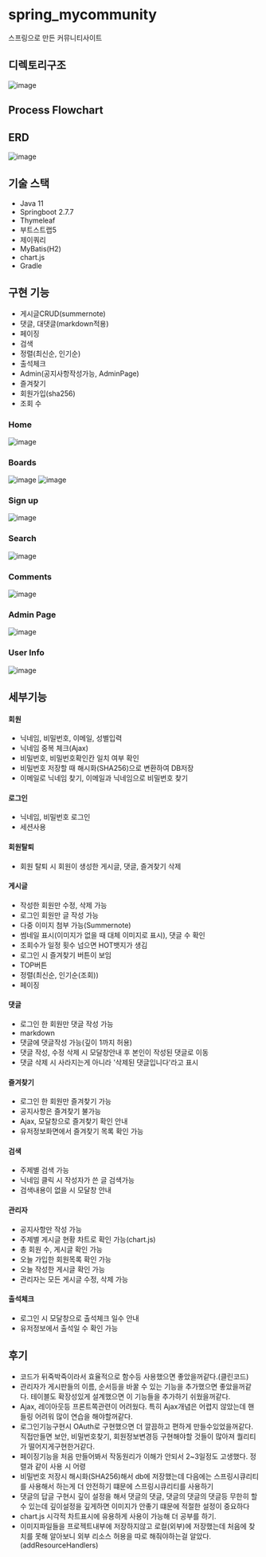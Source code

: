 # spring_mycommunity
스프링으로 만든 커뮤니티사이트


## 디렉토리구조
![image](https://user-images.githubusercontent.com/80504740/230248059-d99c68df-08a0-419b-bf31-15dc59bd6978.png)


## Process Flowchart


## ERD
![image](https://user-images.githubusercontent.com/80504740/231321324-277324bd-de2c-4ed4-9c6e-00cf66711c99.png)


## 기술 스택
- Java 11
- Springboot 2.7.7
- Thymeleaf
- 부트스트랩5
- 제이쿼리
- MyBatis(H2)
- chart.js
- Gradle


## 구현 기능
- 게시글CRUD(summernote)
- 댓글, 대댓글(markdown적용)
- 페이징
- 검색
- 정렬(최신순, 인기순)
- 출석체크
- Admin(공지사항작성가능, AdminPage)
- 즐겨찾기
- 회원가입(sha256)
- 조회 수

### Home
![image](https://user-images.githubusercontent.com/80504740/229420084-ddd8ed53-f6d3-4978-bada-eb822bc03949.png)


### Boards
![image](https://user-images.githubusercontent.com/80504740/229420135-cbb033bb-46ee-4641-b9aa-84ede1d3e670.png)
![image](https://user-images.githubusercontent.com/80504740/230247254-91b1c9b1-d31a-4324-9422-373f0ac52cdf.png)


### Sign up
![image](https://user-images.githubusercontent.com/80504740/229420174-4bf3f904-9494-4ba8-8b38-05f13262ec83.png)


### Search
![image](https://user-images.githubusercontent.com/80504740/229420234-6b7cb8c7-7209-4a05-9468-db43d0869d20.png)


### Comments
![image](https://user-images.githubusercontent.com/80504740/229420427-3faa9ada-5fe3-4b22-85be-b9589a8149f0.png)


### Admin Page
![image](https://user-images.githubusercontent.com/80504740/229420481-76e6b448-0d2c-4c72-9b86-65f6a12e5e86.png)


### User Info
![image](https://user-images.githubusercontent.com/80504740/229693389-8324661a-e4ec-43b4-9415-0426f16b7c32.png)


## 세부기능

#### 회원
- 닉네임, 비밀번호, 이메일, 성별입력
- 닉네임 중복 체크(Ajax)
- 비밀번호, 비밀번호확인칸 일치 여부 확인
- 비밀번호 저장할 때 해시화(SHA256)으로 변환하여 DB저장
- 이메일로 닉네임 찾기, 이메일과 닉네임으로 비밀번호 찾기


#### 로그인
- 닉네임, 비밀번호 로그인
- 세션사용


#### 회원탈퇴
- 회원 탈퇴 시 회원이 생성한 게시글, 댓글, 즐겨찾기 삭제


#### 게시글
- 작성한 회원만 수정, 삭제 가능
- 로그인 회원만 글 작성 가능
- 다중 이미지 첨부 가능(Summernote)
- 썸네일 표시(이미지가 없을 때 대체 이미지로 표시), 댓글 수 확인
- 조회수가 일정 횟수 넘으면 HOT뱃지가 생김
- 로그인 시 즐겨찾기 버튼이 보임
- TOP버튼
- 정렬(최신순, 인기순(조회))
- 페이징


#### 댓글
- 로그인 한 회원만 댓글 작성 가능
- markdown
- 댓글에 댓글작성 가능(깊이 1까지 허용)
- 댓글 작성, 수정 삭제 시 모달창안내 후 본인이 작성된 댓글로 이동
- 댓글 삭제 시 사라지는게 아니라 '삭제된 댓글입니다'라고 표시


#### 즐겨찾기
- 로그인 한 회원만 즐겨찾기 가능
- 공지사항은 즐겨찾기 불가능 
- Ajax, 모달창으로 즐겨찾기 확인 안내
- 유저정보화면에서 즐겨찾기 목록 확인 가능


#### 검색
- 주제별 검색 가능
- 닉네임 클릭 시 작성자가 쓴 글 검색가능
- 검색내용이 없을 시 모달창 안내


#### 관리자
- 공지사항만 작성 가능
- 주제별 게시글 현황 차트로 확인 가능(chart.js)
- 총 회원 수, 게시글 확인 가능
- 오늘 가입한 회원목록 확인 가능
- 오늘 작성한 게시글 확인 가능
- 관리자는 모든 게시글 수정, 삭제 가능


#### 출석체크
- 로그인 시 모달창으로 출석체크 일수 안내
- 유저정보에서 출석일 수 확인 가능 


## 후기
  - 코드가 뒤죽박죽이라서 효율적으로 함수등 사용했으면 좋았을꺼같다.(클린코드)
  - 관리자가 게시판들의 이름, 순서등을 바꿀 수 있는 기능을 추가했으면 좋았을꺼같다. 테이블도 확장성있게 설계했으면 이 기능들을 추가하기 쉬웠을꺼같다.
  - Ajax, 레이아웃등 프론트쪽관련이 어려웠다. 특히 Ajax개념은 어렵지 않았는데 핸들링 어려워 많이 연습을 해야할꺼같다.
  - 로그인기능구현시 OAuth로 구현했으면 더 깔끔하고 편하게 만들수있었을꺼같다. 직접만들면 보안, 비밀번호찾기, 회원정보변경등 구현해야할 것들이 많아져
    퀄리티가 떨어지게구현한거같다.
  - 페이징기능을 처음 만들어봐서 작동원리가 이해가 안되서 2~3일정도 고생했다. 정렬과 같이 사용 시 어령 
  - 비밀번호 저장시 해시화(SHA256)해서 db에 저장했는데 다음에는 스프링시큐리티를 사용해서 하는게 더 안전하기 떄문에 스프링시큐리티를 사용하기
  - 댓글의 답글 구현시 깊이 설정을 해서 댓글의 댓글, 댓글의 댓글의 댓글등 무한히 할 수 있는데 깊이설정을 깊게하면 이미지가 안좋기 떄문에 적절한 설정이 중요하다
  - chart.js 시각적 차트표시에 유용하게 사용이 가능해 더 공부를 하기.
  - 이미지파일들을 프로젝트내부에 저장하지않고 로컬(외부)에 저장했는데 처음에 찾치를 못해 알아보니 외부 리소스 허용을 따로 해줘야하는걸 알았다.(addResourceHandlers)
